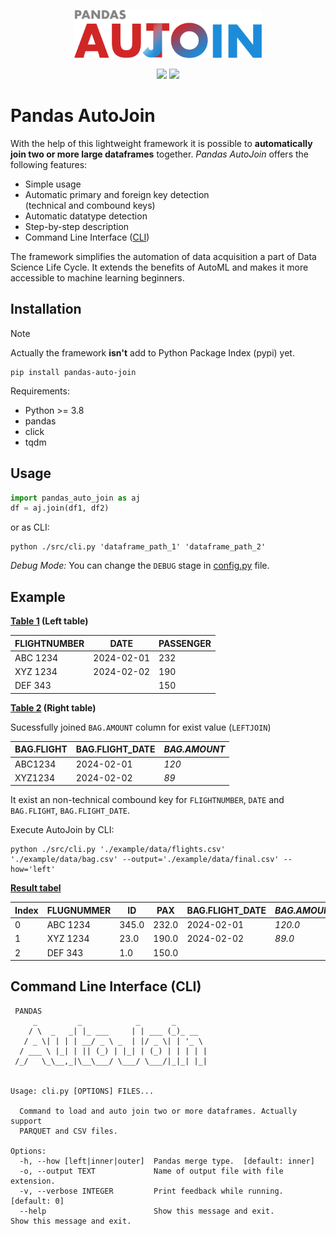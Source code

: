 <p align="center">
<img src="./assets/logo.svg" width="300" />
</p>

<p align="center">
<img src="https://img.shields.io/badge/version-0.1.3-blue" /> <img src="https://img.shields.io/github/license/bitnulleins/pandas_auto_join" /> 
</p>

# Pandas AutoJoin

With the help of this lightweight framework it is possible to **automatically join two or more large dataframes** together. _Pandas AutoJoin_ offers the following features:

-   Simple usage
-   Automatic primary and foreign key detection<br />(technical and combound keys)
-   Automatic datatype detection
-   Step-by-step description
-   Command Line Interface ([CLI](#command-line-interface-cli))

The framework simplifies the automation of data acquisition a part of Data Science Life Cycle. It extends the benefits of AutoML and makes it more accessible to machine learning beginners.

## Installation

> [!NOTE]  
> Actually the framework **isn't** add to Python Package Index (pypi) yet.

```shell
pip install pandas-auto-join
```

Requirements:

-   Python >= 3.8
-   pandas
-   click
-   tqdm

## Usage

```python
import pandas_auto_join as aj
df = aj.join(df1, df2)
```

or as CLI:

```shell
python ./src/cli.py 'dataframe_path_1' 'dataframe_path_2'
```

_Debug Mode:_ You can change the `DEBUG` stage in [config.py](./src/config.py) file.

## Example

**[Table 1](./example/data/flights.csv) (Left table)**

| FLIGHTNUMBER | DATE       | PASSENGER |
| ------------ | ---------- | --------- |
| ABC 1234     | 2024-02-01 | 232       |
| XYZ 1234     | 2024-02-02 | 190       |
| DEF 343      |            | 150       |

**[Table 2](./example/data/bag.csv) (Right table)**

Sucessfully joined `BAG.AMOUNT` column for exist value (`LEFTJOIN`)

| BAG.FLIGHT | BAG.FLIGHT_DATE | _BAG.AMOUNT_ |
| ---------- | --------------- | ------------ |
| ABC1234    | 2024-02-01      | _120_        |
| XYZ1234    | 2024-02-02      | _89_         |

It exist an non-technical combound key for `FLIGHTNUMBER`, `DATE` and `BAG.FLIGHT`, `BAG.FLIGHT_DATE`.

Execute AutoJoin by CLI:

```shell
python ./src/cli.py './example/data/flights.csv' './example/data/bag.csv' --output='./example/data/final.csv' --how='left'
```

**[Result tabel](./example/data/final.csv)**

| Index | FLUGNUMMER | ID    | PAX   | BAG.FLIGHT_DATE | _BAG.AMOUNT_ |
| ----- | ---------- | ----- | ----- | --------------- | ------------ |
| 0     | ABC 1234   | 345.0 | 232.0 | 2024-02-01      | _120.0_      |
| 1     | XYZ 1234   | 23.0  | 190.0 | 2024-02-02      | _89.0_       |
| 2     | DEF 343    | 1.0   | 150.0 |                 |              |

## Command Line Interface (CLI)

```shell
 PANDAS
     _         _            _       _
    / \  _   _| |_ ___     | | ___ (_)_ __
   / _ \| | | | __/ _ \ _  | |/ _ \| | '_ \
  / ___ \ |_| | || (_) | |_| | (_) | | | | |
 /_/   \_\__,_|\__\___/ \___/ \___/|_|_| |_|


Usage: cli.py [OPTIONS] FILES...

  Command to load and auto join two or more dataframes. Actually support
  PARQUET and CSV files.

Options:
  -h, --how [left|inner|outer]  Pandas merge type.  [default: inner]
  -o, --output TEXT             Name of output file with file extension.
  -v, --verbose INTEGER         Print feedback while running.  [default: 0]
  --help                        Show this message and exit.                     Show this message and exit.
```
